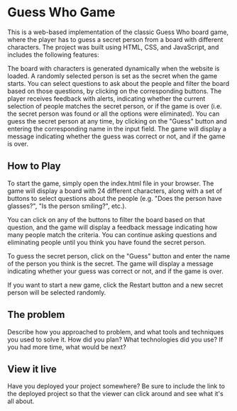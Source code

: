 # Guess Who Game

This is a web-based implementation of the classic Guess Who board game, where the player has to guess a secret person from a board with different characters. 
The project was built using HTML, CSS, and JavaScript, and includes the following features:

The board with characters is generated dynamically when the website is loaded.
A randomly selected person is set as the secret when the game starts.
You can select questions to ask about the people and filter the board based on those questions, by clicking on the corresponding buttons.
The player receives feedback with alerts, indicating whether the current selection of people matches the secret person, or if the game is over (i.e. the secret person was found or all the options were eliminated).
You can guess the secret person at any time, by clicking on the "Guess" button and entering the corresponding name in the input field. The game will display a message indicating whether the guess was correct or not, and if the game is over.

## How to Play
To start the game, simply open the index.html file in your browser. The game will display a board with 24 different characters, along with a set of buttons to select questions about the people (e.g. "Does the person have glasses?", "Is the person smiling?", etc.).

You can click on any of the buttons to filter the board based on that question, and the game will display a feedback message indicating how many people match the criteria. You can continue asking questions and eliminating people until you think you have found the secret person.

To guess the secret person, click on the "Guess" button and enter the name of the person you think is the secret. The game will display a message indicating whether your guess was correct or not, and if the game is over.

If you want to start a new game, click the Restart button and a new secret person will be selected randomly.

## The problem

Describe how you approached to problem, and what tools and techniques you used to solve it. How did you plan? What technologies did you use? If you had more time, what would be next?

## View it live

Have you deployed your project somewhere? Be sure to include the link to the deployed project so that the viewer can click around and see what it's all about.
